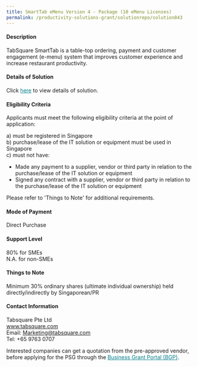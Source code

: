 ```yaml
---
title: SmartTab eMenu Version 4 - Package (10 eMenu Licenses)
permalink: /productivity-solutions-grant/solutionrepo/solution843
---
```


#### Description

TabSquare SmartTab is a table-top ordering, payment and customer engagement (e-menu) system that improves customer experience and increase restaurant productivity. 

#### Details of Solution

Click <a href='https://govassist.gobusiness.gov.sg/images/psg/Tabsquare_Smart_Tab_Annex_3_Part_4.pdf' style='color:#037e8a'>here</a> to view details of solution.

#### Eligibility Criteria

Applicants must meet the following eligibility criteria at the point of application:

a) must be registered in Singapore <br>
b) purchase/lease of the IT solution or equipment must be used in Singapore <br>
c) must not have:
- Made any payment to a supplier, vendor or third party in relation to the purchase/lease of the IT solution or equipment
- Signed any contract with a supplier, vendor or third party in relation to the purchase/lease of the IT solution or equipment

Please refer to 'Things to Note' for additional requirements.

#### Mode of Payment
Direct Purchase

#### Support Level
80% for SMEs <br>
N.A. for non-SMEs

#### Things to Note
Minimum 30% ordinary shares (ultimate individual ownership) held directly/indirectly by Singaporean/PR

#### Contact Information
Tabsquare Pte Ltd<br>www.tabsquare.com<br>Email: Marketing@tabsquare.com<br>Tel: +65 9763 0707

Interested companies can get a quotation from the pre-approved vendor, before applying for the PSG through the <a target='_blank' style='color:#037e8a' href='https://www.businessgrants.gov.sg/'>Business Grant Portal (BGP)</a>.
